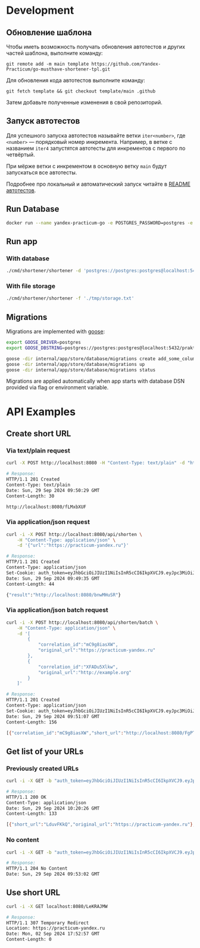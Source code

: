 # Development

## Обновление шаблона

Чтобы иметь возможность получать обновления автотестов и других частей шаблона, выполните команду:

```
git remote add -m main template https://github.com/Yandex-Practicum/go-musthave-shortener-tpl.git
```

Для обновления кода автотестов выполните команду:

```
git fetch template && git checkout template/main .github
```

Затем добавьте полученные изменения в свой репозиторий.

## Запуск автотестов

Для успешного запуска автотестов называйте ветки `iter<number>`, где `<number>` — порядковый номер инкремента. Например, в ветке с названием `iter4` запустятся автотесты для инкрементов с первого по четвёртый.

При мёрже ветки с инкрементом в основную ветку `main` будут запускаться все автотесты.

Подробнее про локальный и автоматический запуск читайте в [README автотестов](https://github.com/Yandex-Practicum/go-autotests).

## Run Database

```bash
docker run --name yandex-practicum-go -e POSTGRES_PASSWORD=postgres -e POSTGRES_DB=praktikum -p 5432:5432 -d postgres
```

## Run app

### With database

```bash
./cmd/shortener/shortener -d 'postgres://postgres:postgres@localhost:5432/praktikum?sslmode=disable'
```

### With file storage

```bash
./cmd/shortener/shortener -f './tmp/storage.txt'
```

## Migrations

Migrations are implemented with [goose](https://github.com/pressly/goose):

```bash
export GOOSE_DRIVER=postgres
export GOOSE_DBSTRING=postgres://postgres:postgres@localhost:5432/praktikum?sslmode=disable

goose -dir internal/app/store/database/migrations create add_some_column sql
goose -dir internal/app/store/database/migrations up
goose -dir internal/app/store/database/migrations status
```

Migrations are applied automatically when app starts with database DSN provided via flag or environment variable.

# API Examples

## Create short URL

### Via text/plain request

```bash
curl -X POST http://localhost:8080 -H "Content-Type: text/plain" -d "https://practicum-yandex.ru"

# Response:
HTTP/1.1 201 Created
Content-Type: text/plain
Date: Sun, 29 Sep 2024 09:50:29 GMT
Content-Length: 30

http://localhost:8080/fLMxbXUF
```

### Via application/json request

```bash
curl -i -X POST http://localhost:8080/api/shorten \
    -H "Content-Type: application/json" \
    -d '{"url":"https://practicum-yandex.ru"}'

# Response:
HTTP/1.1 201 Created
Content-Type: application/json
Set-Cookie: auth_token=eyJhbGciOiJIUzI1NiIsInR5cCI6IkpXVCJ9.eyJpc3MiOiJ1cmxzaG9ydGVuZXIiLCJleHAiOjE3Mjc2MDY5NzAsIlVzZXJJRCI6Ijc4MDA3NmU1LTg3M2UtNGQyMC1hM2ZiLWJjNmJlYjVjMGNjNCJ9.LvTerlx2D-jkOuvQqdTKLhrOsS_Op7eglSOLfs3eV4M
Date: Sun, 29 Sep 2024 09:49:35 GMT
Content-Length: 44

{"result":"http://localhost:8080/bnwMHuSR"}
```

### Via application/json batch request

```bash
curl -i -X POST http://localhost:8080/api/shorten/batch \
    -H "Content-Type: application/json" \
    -d '[
        {
            "correlation_id":"mC9g8iasXW",
            "original_url":"https://practicum-yandex.ru"
        },
        {
            "correlation_id":"XFADu5Xlkw",
            "original_url":"http://example.org"
        }
    ]'

# Response:
HTTP/1.1 201 Created
Content-Type: application/json
Set-Cookie: auth_token=eyJhbGciOiJIUzI1NiIsInR5cCI6IkpXVCJ9.eyJpc3MiOiJ1cmxzaG9ydGVuZXIiLCJleHAiOjE3Mjc2MDY5NzAsIlVzZXJJRCI6ImM1ZDE5ZDZmLTA0YWItNDliOC05NmJlLTVkYjg3YzRhNTgwOSJ9.Na3rNxg9oDxTrQ_h-jsiZbcEd9UCEHrhqrdhWVklW-w
Date: Sun, 29 Sep 2024 09:51:07 GMT
Content-Length: 156

[{"correlation_id":"mC9g8iasXW","short_url":"http://localhost:8080/FgPTdjAI"},{"correlation_id":"XFADu5Xlkw","short_url":"http://localhost:8080/TsHogqxz"}]
```

## Get list of your URLs

### Previously created URLs

```bash
curl -i -X GET -b "auth_token=eyJhbGciOiJIUzI1NiIsInR5cCI6IkpXVCJ9.eyJpc3MiOiJ1cmxzaG9ydGVuZXIiLCJleHAiOjE3Mjc2MDg4MDAsIlVzZXJJRCI6ImI1ZDI4ODdlLTQ0ZWItNGQ4My05OTYzLTI5ZDAxMDBjZTc0ZiJ9.ESKBSqmChOUSpHnxKM42vxANw_atlaArfMtkPWVUndw" http://localhost:8080/api/user/urls

# Response:
HTTP/1.1 200 OK
Content-Type: application/json
Date: Sun, 29 Sep 2024 10:20:26 GMT
Content-Length: 133

[{"short_url":"LduvFKkQ","original_url":"https://practicum-yandex.ru"},{"short_url":"hVKwFYrF","original_url":"http://example.org"}]
```

### No content

```bash
curl -i -X GET -b "auth_token=eyJhbGciOiJIUzI1NiIsInR5cCI6IkpXVCJ9.eyJpc3MiOiJ1cmxzaG9ydGVuZXIiLCJleHAiOjE3Mjc2MDY5NzAsIlVzZXJJRCI6ImM1ZDE5ZDZmLTA0YWItNDliOC05NmJlLTVkYjg3YzRhNTgwOSJ9.Na3rNxg9oDxTrQ_h-jsiZbcEd9UCEHrhqrdhWVklW-w" http://localhost:8080/api/user/urls

# Response:
HTTP/1.1 204 No Content
Date: Sun, 29 Sep 2024 09:53:02 GMT
```

## Use short URL

```bash
curl -i -X GET localhost:8080/LeKRAJMW

# Response:
HTTP/1.1 307 Temporary Redirect
Location: https://practicum-yandex.ru
Date: Mon, 02 Sep 2024 17:52:57 GMT
Content-Length: 0
```
